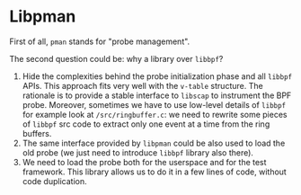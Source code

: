 # Libpman

First of all, `pman` stands for "probe management".

The second question could be: why a library over `libbpf`?

1. Hide the complexities behind the probe initialization phase and all `libbpf` APIs. This approach fits very well with the `v-table` structure. The rationale is to provide a stable interface to `libscap` to instrument the BPF probe. Moreover, sometimes we have to use low-level details of `libbpf` for example look at `/src/ringbuffer.c`: we need to rewrite some pieces of `libbpf` src code to extract only one event at a time from the ring buffers.
2. The same interface provided by `libpman` could be also used to load the old probe (we just need to introduce `libbpf` library also there).  
3. We need to load the probe both for the userspace and for the test framework. This library allows us to do it in a few lines of code, without code duplication.